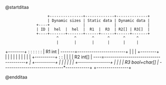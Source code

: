 





@startditaa

                       +---------------+-------------+--------------+
                       | Dynamic sizes | Static data | Dynamic data |
                  +----+               |             |              |
                  | ID |  hel  |  hel  |  R1  |  R3  | R2[] | R3[]  |
                  +----+-------+-------+------+------+------+-------+
                           ^       ^       ^      ^      ^     ^
                           |       |       |      |      |     |
+--------+                 :       :       :      :      :     :
| R1 int | -------=------------------------+      |      |     |
+--------+                 |       |              |      |     |
                           |       |              |      |     |
+----------+               :       :              |      |     |
| R2 int[] | ----=---------*-----------------------------+     |
+----------+                       |              |            |
                                   |              |            |
+----------------+                 |              |            |
| R3 bool+char[] | ----------------*--------------*------------+
+----------------+


@endditaa
